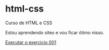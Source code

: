 # html-css
 Curso de HTML e CSS

Estou aprendendo sites e vou ficar ótimo nisso.

<a href="https://github.com/ErickGLBR/html-css">Executar o exercicio 001 </a>